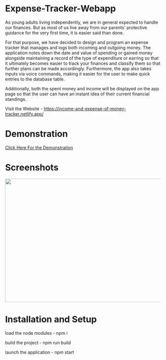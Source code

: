 # Expense-Tracker-Webapp

As young adults living independently, we are in general expected to handle our finances. But as most of us live away from our parents' protective guidance for the very first time, it is easier said than done. 

For that purpose, we have decided to design and program an expense tracker that manages and logs both incoming and outgoing money. The application notes down the date and value of spending or gained money alongside maintaining a record of the type of expenditure or earring so that it ultimately becomes easier to track your finances and classify them so that further plans can be made accordingly. Furthermore, the app also takes inputs via voice commands, making it easier for the user to make quick entries to the database table. 

Additionally, both the spent money and income will be displayed on the app page so that the user can have an instant idea of their current financial standings.




Visit the Website - https://income-and-expense-of-money-tracker.netlify.app/

# Demonstration 
[Click Here For the Demonstration](https://drive.google.com/file/d/1FhhOIr7NrYwmgjoM9bSflbL8QqdxSH1u/view?usp=sharing)

# Screenshots
<p align="center">
  <img height="400px" width="800px" src="/S1.jpg">
</p>


# Installation and Setup 

load the node modules -
npm i

build the project - 
npm run build

launch the application - 
npm start 
